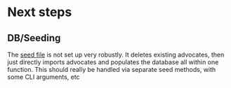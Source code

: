 # Next steps

## DB/Seeding
The [seed file](/src/db/seed/index.ts) is not set up very robustly. It deletes existing advocates, then just directly imports advocates and populates the database all within one function. This should really be handled via separate seed methods, with some CLI arguments, etc